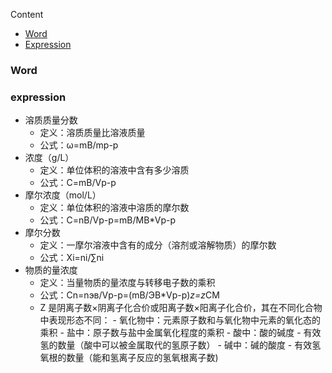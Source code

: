 Content

- [Word](#word)
- [Expression](#expression)

### Word

### expression
- 溶质质量分数
  - 定义：溶质质量比溶液质量
  - 公式：ω=mB/mp-p 
- 浓度（g/L）
  - 定义：单位体积的溶液中含有多少溶质
  - 公式：C=mB/Vp-p  
- 摩尔浓度（mol/L）
  - 定义：单位体积的溶液中溶质的摩尔数
  - 公式：C=nB/Vp-p=mB/MB*Vp-p
- 摩尔分数
  - 定义：一摩尔溶液中含有的成分（溶剂或溶解物质）的摩尔数
  - 公式：Xi=ni/∑ni
- 物质的量浓度
  - 定义：当量物质的量浓度与转移电子数的乘积
  - 公式：Cn=nэв/Vp-p=(mB/ЭВ*Vp-p)*z=z*CM
  - Z 是阴离子数×阴离子化合价或阳离子数×阳离子化合价，其在不同化合物中表现形态不同：
        - 氧化物中：元素原子数和与氧化物中元素的氧化态的乘积
        - 盐中：原子数与盐中金属氧化程度的乘积
        - 酸中：酸的碱度
          - 有效氢的数量（酸中可以被金属取代的氢原子数）
        - 碱中：碱的酸度
          - 有效氢氧根的数量（能和氢离子反应的氢氧根离子数)